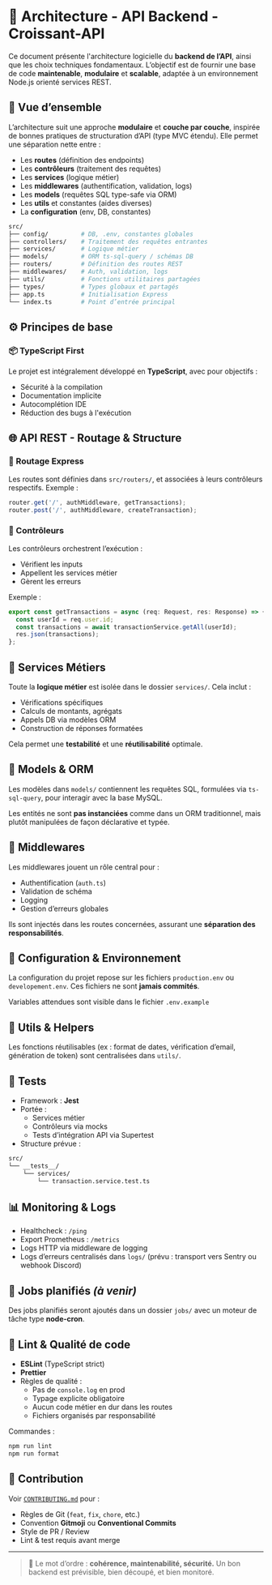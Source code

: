# 🧱 Architecture - API Backend - Croissant-API
Ce document présente l'architecture logicielle du **backend de l’API**, ainsi que les choix techniques fondamentaux.
L’objectif est de fournir une base de code **maintenable**, **modulaire** et **scalable**, adaptée à un environnement Node.js orienté services REST.

## 🧭 Vue d’ensemble
L’architecture suit une approche **modulaire** et **couche par couche**, inspirée de bonnes pratiques de structuration d’API (type MVC étendu). Elle permet une séparation nette entre :
* Les **routes** (définition des endpoints)
* Les **contrôleurs** (traitement des requêtes)
* Les **services** (logique métier)
* Les **middlewares** (authentification, validation, logs)
* Les **models** (requêtes SQL type-safe via ORM)
* Les **utils** et constantes (aides diverses)
* La **configuration** (env, DB, constantes)

```bash
src/
├── config/         # DB, .env, constantes globales
├── controllers/    # Traitement des requêtes entrantes
├── services/       # Logique métier
├── models/         # ORM ts-sql-query / schémas DB
├── routers/        # Définition des routes REST
├── middlewares/    # Auth, validation, logs
├── utils/          # Fonctions utilitaires partagées
├── types/          # Types globaux et partagés
├── app.ts          # Initialisation Express
└── index.ts        # Point d’entrée principal
```

## ⚙️ Principes de base
### 📦 TypeScript First
Le projet est intégralement développé en **TypeScript**, avec pour objectifs :
* Sécurité à la compilation
* Documentation implicite
* Autocomplétion IDE
* Réduction des bugs à l'exécution

## 🌐 API REST - Routage & Structure
### 📁 Routage Express
Les routes sont définies dans `src/routers/`, et associées à leurs contrôleurs respectifs. Exemple :
```ts
router.get('/', authMiddleware, getTransactions);
router.post('/', authMiddleware, createTransaction);
```

### 🧠 Contrôleurs
Les contrôleurs orchestrent l’exécution :
* Vérifient les inputs
* Appellent les services métier
* Gèrent les erreurs

Exemple :
```ts
export const getTransactions = async (req: Request, res: Response) => {
  const userId = req.user.id;
  const transactions = await transactionService.getAll(userId);
  res.json(transactions);
};
```

## 🧠 Services Métiers
Toute la **logique métier** est isolée dans le dossier `services/`. Cela inclut :
* Vérifications spécifiques
* Calculs de montants, agrégats
* Appels DB via modèles ORM
* Construction de réponses formatées

Cela permet une **testabilité** et une **réutilisabilité** optimale.

## 🧱 Models & ORM
Les modèles dans `models/` contiennent les requêtes SQL, formulées via `ts-sql-query`, pour interagir avec la base MySQL.

Les entités ne sont **pas instanciées** comme dans un ORM traditionnel, mais plutôt manipulées de façon déclarative et typée.

## 🧰 Middlewares
Les middlewares jouent un rôle central pour :
* Authentification (`auth.ts`)
* Validation de schéma
* Logging
* Gestion d’erreurs globales

Ils sont injectés dans les routes concernées, assurant une **séparation des responsabilités**.

## 🔧 Configuration & Environnement
La configuration du projet repose sur les fichiers `production.env` ou `developement.env`. Ces fichiers ne sont **jamais commités**.

Variables attendues sont visible dans le fichier `.env.example`

## 🧰 Utils & Helpers
Les fonctions réutilisables (ex : format de dates, vérification d’email, génération de token) sont centralisées dans `utils/`.

## 🧪 Tests
* Framework : **Jest**
* Portée :
  * Services métier
  * Contrôleurs via mocks
  * Tests d’intégration API via Supertest
* Structure prévue :
```bash
src/
└── __tests__/
    └── services/
        └── transaction.service.test.ts
```

## 📊 Monitoring & Logs
* Healthcheck : `/ping`
* Export Prometheus : `/metrics`
* Logs HTTP via middleware de logging
* Logs d’erreurs centralisés dans `logs/` (prévu : transport vers Sentry ou webhook Discord)

## 🔁 Jobs planifiés *(à venir)*
Des jobs planifiés seront ajoutés dans un dossier `jobs/` avec un moteur de tâche type **node-cron**.

## 🚦 Lint & Qualité de code
* **ESLint** (TypeScript strict)
* **Prettier**
* Règles de qualité :
  * Pas de `console.log` en prod
  * Typage explicite obligatoire
  * Aucun code métier en dur dans les routes
  * Fichiers organisés par responsabilité

Commandes :
```bash
npm run lint
npm run format
```

## 🤝 Contribution
Voir [`CONTRIBUTING.md`](./CONTRIBUTING.md) pour :
* Règles de Git (`feat`, `fix`, `chore`, etc.)
* Convention **Gitmoji** ou **Conventional Commits**
* Style de PR / Review
* Lint & test requis avant merge

--- 

> 🧠 Le mot d’ordre : **cohérence, maintenabilité, sécurité.**
> Un bon backend est prévisible, bien découpé, et bien monitoré.